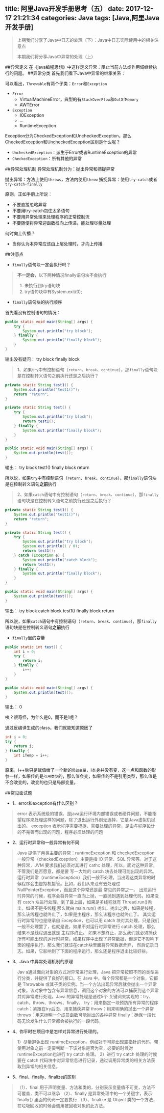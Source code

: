 title: 阿里Java开发手册思考（五）
date: 2017-12-17 21:21:34
categories: Java
tags: [Java,阿里Java开发手册]
---
>上期我们分享了Java中日志的处理（下）：Java中日志实际使用中的相关注意点
>
>本期我们将分享Java中异常的处理（上）

<!--more-->
##异常定义
在《java编程思想》中这样定义异常：阻止当前方法或作用域继续执行的问题。
##异常分类
首先我们看下Java中异常的继承关系：

可以看出，`Throwable`有两个子类：`Error`和`Exception`

+ `Error`
    + VirtualMachineError，典型的有`StackOverFlow`和`OutOfMemory`
    + AWTError
+ `Exception`
    + IOException
    + ...
    + RuntimeException

Exception分为CheckedException和UncheckedException，那么CheckedException和UncheckedException区别是什么呢？

+ `UncheckedException`：派生于Error或者RuntimeException的异常
+ `CheckedException`：所有其他的异常

##异常处理机制
异常处理机制分为：抛出异常和捕捉异常

抛出异常：方法上使用`throws`，方法内使用`throw`
捕捉异常：使用`try-catch`或者`try-catch-finally`

原则，正如手册上所说：

+ 不要直接忽略异常
+ 不要用try-catch包住太多语句
+ 不要用异常处理来处理程序的正常控制流
+ 不要随便将异常迎函数栈向上传递，能处理尽量处理

何时向上传播？

+ 当你认为本异常应该由上层处理时，才向上传播

##注意点
+ `finally`语句块一定会执行吗？

>**不一定会**，以下两种情况finally语句块不会执行
>1. 未执行到try语句块
>2. try语句块中有System.exit(0);  

+ `finally`语句块的执行顺序

首先看没有控制语句的情况：

```java
public static void main(String[] args) {
	try {
		System.out.println("try block");
	} finally {
		System.out.println("finally block");
	}
}
```
输出没有疑问：
try block
finally block

>1、如果`try`中有控制语句（`return`、`break`、`continue`），那`finally`语句块是在控制转义语句之前执行还是之后执行？

```java
private static String test1() {
	System.out.println("test1()");
	return "return";
}

private static String test() {
	try {
		System.out.println("try block");
		return test1();
	} finally {
		System.out.println("finally block");
	}
}

public static void main(String[] args) {
	System.out.println(test());
}
```
输出：
try block
test1()
finally block
return

所以说，如果`try`中有控制语句（`return`、`break`、`continue`），那`finally`语句块是在控制转义语句**之前**执行

>2、如果`catch`语句中有控制语句（`return`、`break`、`continue`），那`finally`语句块是在控制转义语句之前执行还是之后执行？

```java
private static String test1() {
	System.out.println("test1()");
	return "return";
}

private static String test() {
	try {
		System.out.println("try block");
		System.out.println(1 / 0);
		return test1();
	} catch (Exception e) {
		System.out.println("catch block");
		return test1();
	} finally {
		System.out.println("finally block");
	}
}

public static void main(String[] args) {
	System.out.println(test());
}
```

输出：
try block
catch block
test1()
finally block
return

所以说，如果`catch`语句中有控制语句（`return`、`break`、`continue`），那`finally`语句块是在控制转义语句**之前**执行

+ `finally`里的变量

```java
public static int test() {
	int i = 0;
	try {
		return i;
	} finally {
		i++;
	}
}

public static void main(String[] args) {
	System.out.println(test());
}
```

输出：
0

咦？很奇怪，为什么是0，而不是1呢？

通过反编译生成的class，我们就能知道原因了

```java
int i = 0;
try {
	return i;
} finally {
	int iTemp = i++;
}
```

原来，i++后只是赋值给了一个新的`局部变量`，i本身并没有变，这一点和函数的形参一样，如果传的是`引用类型`的，那么值会变，如果传的不是引用类型，那么值是不会改变的，改变的也只是局部变量。

##常见面试题
+ 1、error和exception有什么区别？

>error 表示系统级的错误，是java运行环境内部错误或者硬件问题，不能指望程序来处理这样的问题，除了退出运行外别无选择，它是Java虚拟机抛出的。
exception 表示程序需要捕捉、需要处理的异常，是由与程序设计的不完善而出现的问题，程序必须处理的问题

+ 2、运行时异常和一般异常有何不同

>Java 提供了两类主要的异常：runtimeException 和 checkedException
一般异常（checkedException）主要是指 IO 异常、SQL 异常等。对于这种异常，JVM 要求我们必须对其进行 cathc 处理，所以，面对这种异常，不管我们是否愿意，都是要 写一大堆的 catch 块去处理可能出现的异常。
运行时异常（runtimeException）我们一般不处理，当出现这类异常的时候程序会由虚拟机接管。比如，我们从来没有去处理过 NullPointerException，而且这个异常还是最 常见的异常之一。
出现运行时异常的时候，程序会将异常一直向上抛，一直抛到遇到处理代码，如果没有 catch 块进行处理，到了最上层，如果是多线程就有 Thread.run()抛出，如果不是多线程 那么就由 main.run() 抛出。抛出之后，如果是线程，那么该线程也就终止了，如果是主程序，那么该程序也就终止了。
其实运行时异常的也是继承自 Exception，也可以用 catch 块对其处理，只是我们一般不处理罢了，也就是说，如果不对运行时异常进行 catch 处理，那么结果不是线程退出就是 主程序终止。
如果不想终止，那么我们就必须捕获所有可能出现的运行时异常。如果程序中出现了异常数据，但是它不影响下面的程序执行，那么我们就该在catch块里面将异常数据舍弃， 然后记录日志。如果，它影响到了下面的程序运行，那么还是程序退出比较好些。

+ 3、Java 中异常处理机制的原理

>Jav a通过面向对象的方式对异常进行处理，Java 把异常按照不同的类型进行分类，并提供了良好的接口。在 Java 中，每个异常都是一个对象，它都是 Throwable 或其子类的实例。当一个方法出现异常后就会抛出一个异常对象，该对象中包含有异常信息，调用这个对象的方法可以捕获到这个异常并对异常进行处理。Java 的异常处理是通过5个 关键词来实现的：try、catch、throw、throws、finally。
try：用来指定一块预防所有异常的程序
catch：紧跟在try后面，用来捕获异常
throw：用来明确的抛出一个异常
throws：用来标明一个成员函数可能抛出的各种异常
finally：确保一段代码无论发生什么异常都会被执行的一段代码。

+ 4、你平时在项目中是怎样对异常进行处理的。
>1）尽量避免出现 runtimeException。例如对于可能出现空指针的代码，带使用对象之前一定要判断一下该对象是否为空，必要的时候对 runtimeException也进行 try catch 处理。
2）进行 try catch 处理的时候要在 catch 代码块中对异常信息进行记录，通过调用异常类的相关方法获取到异常的相关信息。

+ 5、final、finally、finalize的区别
>（1）、final 用于声明变量、方法和类的，分别表示变量值不可变，方法不可覆盖，类不可以继承
（2）、finally 是异常处理中的一个关键字，表示 finally{} 里面的代码一定要执行
（3）、finalize 是 Object 类的一个方法，在垃圾回收的时候会调用被回收对象的此方法。